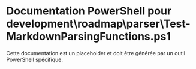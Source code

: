 # Documentation PowerShell pour development\roadmap\parser\Test-MarkdownParsingFunctions.ps1

Cette documentation est un placeholder et doit être générée par un outil PowerShell spécifique.
